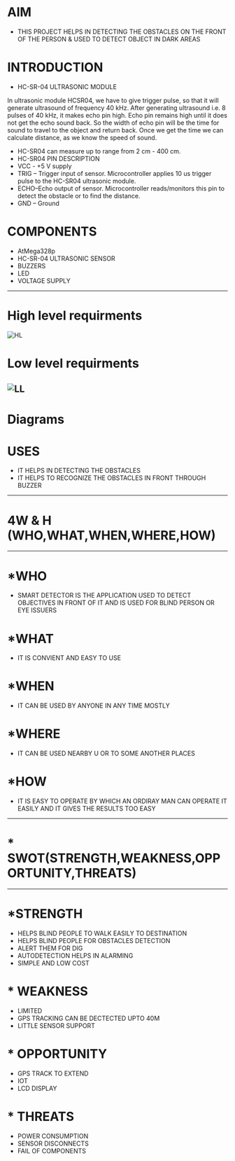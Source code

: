 # AIM
* THIS PROJECT HELPS IN DETECTING THE OBSTACLES ON THE FRONT OF THE PERSON & USED TO DETECT OBJECT IN DARK AREAS 
# INTRODUCTION
* HC-SR-04 ULTRASONIC MODULE


In ultrasonic module HCSR04, we have to give trigger pulse, so that it will generate ultrasound of frequency 40 kHz. After generating ultrasound i.e. 8 pulses of 40 kHz, it makes echo pin high. Echo pin remains high until it does not get the echo sound back. So the width of echo pin will be the time for sound to travel to the object and return back. Once we get the time we can calculate distance, as we know the speed of sound.
* HC-SR04 can measure up to range from 2 cm - 400 cm.
* HC-SR04 PIN DESCRIPTION
* VCC - +5 V supply
* TRIG – Trigger input of sensor. Microcontroller applies 10 us trigger pulse to the HC-SR04 ultrasonic module.
* ECHO–Echo output of sensor. Microcontroller reads/monitors this pin to detect the obstacle or to find the distance.
* GND – Ground

# COMPONENTS
* AtMega328p
* HC-SR-04 ULTRASONIC SENSOR
* BUZZERS
* LED
* VOLTAGE SUPPLY
---------------------------------------------------------------------------------------------------------------------
# High  level requirments
![HL](https://user-images.githubusercontent.com/101693748/164510426-b39f941e-9113-4a60-89fe-bc6a7f26833b.png)
# Low level requirments
![LL](https://user-images.githubusercontent.com/101693748/164510683-c055f0a0-0414-48f3-87ad-4c2d2f004bd3.png)
--------------------------------------------------------------------------------------------------------------------
# Diagrams



# USES
* IT HELPS IN DETECTING THE OBSTACLES
* IT HELPS TO RECOGNIZE THE OBSTACLES IN FRONT THROUGH BUZZER
---------------------------------------------------------------------------------------------------
# 4W & H   (WHO,WHAT,WHEN,WHERE,HOW)
---------------------------------------------------------------------------------------------------
# *WHO
* SMART DETECTOR IS THE APPLICATION USED TO DETECT OBJECTIVES IN FRONT OF IT AND IS USED FOR BLIND PERSON OR EYE ISSUERS
# *WHAT
*  IT IS CONVIENT AND EASY TO USE
# *WHEN
* IT CAN BE USED BY ANYONE IN ANY TIME MOSTLY  
# *WHERE
* IT CAN BE USED NEARBY U OR TO SOME ANOTHER PLACES
# *HOW 
* IT IS EASY TO OPERATE BY WHICH AN ORDIRAY MAN CAN OPERATE IT EASILY AND IT GIVES THE RESULTS TOO EASY

-----------------------------------------------------------------------------------------------------
# * SWOT(STRENGTH,WEAKNESS,OPPORTUNITY,THREATS)
-----------------------------------------------------------------------------------------------------
# *STRENGTH
* HELPS BLIND PEOPLE TO WALK EASILY TO DESTINATION
* HELPS BLIND PEOPLE FOR OBSTACLES DETECTION
* ALERT THEM FOR DIG 
* AUTODETECTION HELPS IN ALARMING
* SIMPLE AND LOW COST
# * WEAKNESS
* LIMITED
* GPS TRACKING CAN BE DECTECTED UPTO 40M
* LITTLE SENSOR SUPPORT
# * OPPORTUNITY
* GPS TRACK TO EXTEND
* IOT 
* LCD DISPLAY
# * THREATS
* POWER CONSUMPTION
* SENSOR DISCONNECTS
* FAIL OF COMPONENTS
